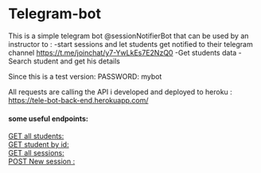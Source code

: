 # Telegram-bot
This is a simple telegram bot @sessionNotifierBot that can be used by an instructor to :
  -start sessions and let students get notified to their telegram channel https://t.me/joinchat/y7-YwLkEs7E2NzQ0
  -Get students data 
  -Search student and get his details
  
Since this is a test version:  PASSWORD: mybot

All requests are calling the API i developed and deployed to heroku : https://tele-bot-back-end.herokuapp.com/
    <h4>some useful endpoints:</h4>
    <a href="https://tele-bot-back-end.herokuapp.com/students/"
      >GET all students:
    </a><br>
    <a href="https://tele-bot-back-end.herokuapp.com/students/id"
      >GET student by id:
    </a><br>
    <a href="https://tele-bot-back-end.herokuapp.com/sessions/"
      >GET all sessions:
    </a><br>
    <a href="https://tele-bot-back-end.herokuapp.com/create/session/"
      >POST New session :
    </a>
